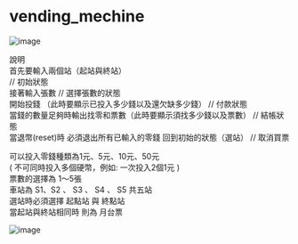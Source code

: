 # vending_mechine  
![image](https://user-images.githubusercontent.com/64779422/193543704-58b0bc4d-10e6-4829-955a-64a301445ea7.png)

說明  
首先要輸入兩個站（起站與終站）  
 // 初始狀態  
接著輸入張數   // 選擇張數的狀態  
開始投錢 （此時要顯示已投入多少錢以及還欠缺多少錢）  // 付款狀態  
當錢的數量足夠時輸出找零和票數（此時要顯示須找多少錢以及票數）  // 結帳狀態  
當退幣(reset)時  必須退出所有已輸入的零錢 回到初始的狀態（選站）    // 取消買票  
  
可以投入零錢種類為1元、5元、10元、50元  
 ( 不可同時投入多個硬幣，例如: 一次投入2個1元 )  
票數的選擇為 1～5張   
車站為 S1、S2 、 S3 、 S4 、 S5 共五站  
選站時必須選擇 起點站 與 終點站  
當起站與終站相同時 則為 月台票  

![image](https://user-images.githubusercontent.com/64779422/193543997-b51cc66a-e44f-4615-9a7b-3ee325116e29.png)




